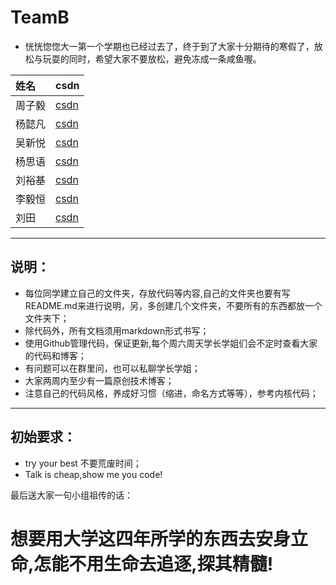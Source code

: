 # TeamB

* 恍恍惚惚大一第一个学期也已经过去了，终于到了大家十分期待的寒假了，放松与玩耍的同时，希望大家不要放松，避免冻成一条咸鱼喔。

|姓名    | csdn | 
|:------|:------|
|周子毅|[csdn](https://me.csdn.net/weixin_43204126)|
|杨懿凡|[csdn](https://blog.csdn.net/qq_44049351)|
|吴新悦|[csdn](https://blog.csdn.net/qq_44235467)|
|杨思语|[csdn](https://blog.csdn.net/yangyanxi1216)|
|刘裕基|[csdn](https://blog.csdn.net/humblehunger)|
|李毅恒|[csdn](https://blog.csdn.net/bjzxlyh)|
|刘田|[csdn](https://blog.csdn.net/weixin_45672701)|

------

## 说明：
* 每位同学建立自己的文件夹，存放代码等内容,自己的文件夹也要有写README.md来进行说明，另，多创建几个文件夹，不要所有的东西都放一个文件夹下；
* 除代码外，所有文档须用markdown形式书写； 
* 使用Github管理代码，保证更新,每个周六周天学长学姐们会不定时查看大家的代码和博客；
* 有问题可以在群里问，也可以私聊学长学姐；
* 大家两周内至少有一篇原创技术博客；
* 注意自己的代码风格，养成好习惯（缩进，命名方式等等），参考内核代码；

----------

## 初始要求：

* try your best 不要荒废时间；
* Talk is cheap,show me you code!

最后送大家一句小组祖传的话：
# **想要用大学这四年所学的东西去安身立命,怎能不用生命去追逐,探其精髓!**

